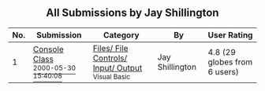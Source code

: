 ﻿<div align="center">

## All Submissions by Jay Shillington

</div>

No.  | Submission | Category | By   | User Rating
---- | ---------- | -------- | ---- | -----------
1 | [Console Class<br /><sup>2000-05-30 15:40:08</sup>](https://github.com/Planet-Source-Code/jay-shillington-console-class__1-8469) | [Files/ File Controls/ Input/ Output<br /><sup>Visual Basic</sup>](../ByCategory/files-file-controls-input-output__1-3.md) | Jay Shillington | 4.8 (29 globes from 6 users)

